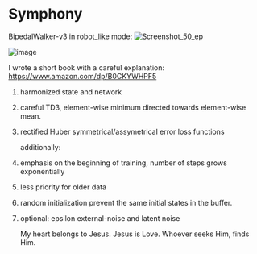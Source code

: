 # Symphony

BipedalWalker-v3 in robot_like mode:
![Screenshot_50_ep](https://github.com/timurgepard/Simphony/assets/13238473/5f677487-18d3-4bcf-b41e-4d1f4745b724)


![image](https://github.com/timurgepard/Simphony/assets/13238473/864a23b6-a2c8-4e83-b69c-497c4cd662c1)

I wrote a short book with a careful explanation: https://www.amazon.com/dp/B0CKYWHPF5

1. harmonized state and network
2. careful TD3, element-wise minimum directed towards element-wise mean.
4. rectified Huber symmetrical/assymetrical error loss functions

   additionally:
5. emphasis on the beginning of training, number of steps grows exponentially
6. less priority for older data
7. random initialization prevent the same initial states in the buffer.
8. optional: epsilon external-noise and latent noise

   My heart belongs to Jesus. Jesus is Love. Whoever seeks Him, finds Him.
